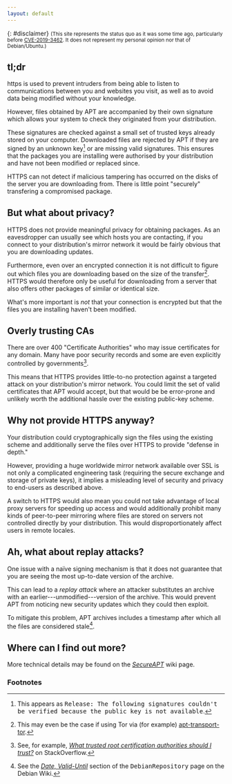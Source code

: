 ```yaml
---
layout: default
---
```

{: #disclaimer}
<small>
(This site represents the status quo as it was some time ago,
particularly before [CVE-2019-3462](https://lists.debian.org/debian-security-announce/2019/msg00010.html). It does not represent my personal opinion nor that of Debian/Ubuntu.)
</small>

## tl;dr

https is used to prevent intruders from being able to listen to
communications between you and websites you visit, as well as to avoid
data being modified without your knowledge.

However, files obtained by APT are accompanied by their own signature
which allows your system to check they originated from your
distribution.

These signatures are checked against a small set of trusted keys
already stored on your computer. Downloaded files are rejected by APT
if they are signed by an unknown key[^apt-unknown-key] or are missing
valid signatures. This ensures that the packages you are installing
were authorised by your distribution and have not been modified or
replaced since.

HTTPS can not detect if malicious tampering has occurred on the disks
of the server you are downloading from. There is little point
"securely" transfering a compromised package.

## But what about privacy?

HTTPS does not provide meaningful privacy for obtaining packages.  As
an eavesdropper can usually see which hosts you are contacting, if you
connect to your distribution's mirror network it would be fairly
obvious that you are downloading updates.

Furthermore, even over an encrypted connection it is not difficult to
figure out which files you are downloading based on the size of the
transfer[^tor]. HTTPS would therefore only be useful for downloading
from a server that also offers other packages of similar or identical
size.

What's more important is _not_ that your connection is
encrypted but that the files you are installing haven't been modified.

## Overly trusting CAs

There are over 400 "Certificate Authorities" who may issue
certificates for any domain. Many have poor security records and some
are even explicitly controlled by governments[^ca].

This means that HTTPS provides little-to-no protection against a
targeted attack on your distribution's mirror network. You could limit
the set of valid certificates that APT would accept, but that would be
be error-prone and unlikely worth the additional hassle over the
existing public-key scheme.

## Why not provide HTTPS anyway?

Your distribution could cryptographically sign the files using the
existing scheme and additionally serve the files over HTTPS to
provide "defense in depth."

However, providing a huge worldwide mirror network available over
SSL is not only a complicated engineering task (requiring the
secure exchange and storage of private keys), it implies a
misleading level of security and privacy to end-users as described
above.

A switch to HTTPS would also mean you could not take advantage of
local proxy servers for speeding up access and would additionally
prohibit many kinds of peer-to-peer mirroring where files are
stored on servers not controlled directly by your distribution.
This would disproportionately affect users in remote locales.

## Ah, what about replay attacks?

One issue with a naïve signing mechanism is that it does not guarantee
that you are seeing the most up-to-date version of the archive.

This can lead to a _replay attack_ where an attacker substitutes an
archive with an earlier---unmodified---version of the archive. This
would prevent APT from noticing new security updates which they could
then exploit.

To mitigate this problem, APT archives includes a timestamp after
which all the files are considered stale[^valid-until].

## Where can I find out more?

More technical details may be found on the
_[SecureAPT](https://wiki.debian.org/SecureApt)_ wiki page.

### Footnotes

[^apt-unknown-key]: This appears as <tt>Release: The following
    signatures couldn't be verified because the public key is not
    available</tt>.

[^tor]: This may even be the case if using Tor via (for example)
    [apt-transport-tor](https://retout.co.uk/blog/2014/07/21/apt-transport-tor).

[^ca]: See, for example, _[What trusted root certification authorities
    should I trust?](https://security.stackexchange.com/questions/53117/what-trusted-root-certification-authorities-should-i-trust)_
    on StackOverflow.

[^valid-until]: See the _[Date,
    Valid-Until](https://wiki.debian.org/DebianRepository/Format#Date.2C_Valid-Until)_
    section of the <tt>DebianRepository</tt> page on the Debian Wiki.
